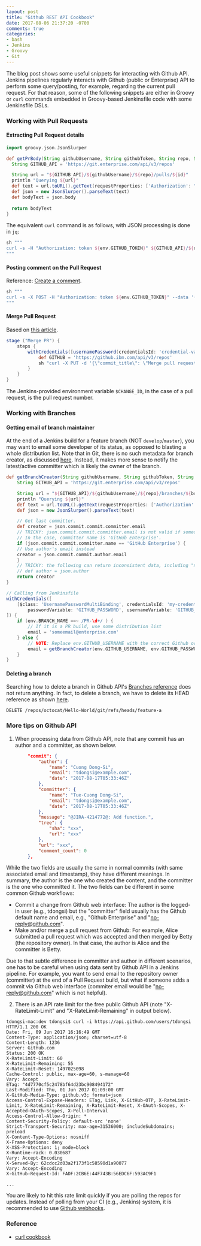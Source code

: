 ```yaml
---
layout: post
title: "Github REST API Cookbook"
date: 2017-08-06 21:37:20 -0700
comments: true
categories: 
- bash
- Jenkins
- Groovy
- Git
---
```


The blog post shows some useful snippets for interacting with Github API.
Jenkins pipelines regularly interacts with Github (public or Enterprise) API to perform some query/posting, for example, regarding the current pull request.
For that reason, some of the following snippets are either in Groovy or `curl` commands embedded in Groovy-based Jenkinsfile code with some Jenkinsfile DSLs.

<!--more-->

### Working with Pull Requests

#### Extracting Pull Request details

``` groovy Get PR body text
import groovy.json.JsonSlurper

def getPrBody(String githubUsername, String githubToken, String repo, String id) {
  String GITHUB_API = 'https://git.enterprise.com/api/v3/repos'

  String url = "${GITHUB_API}/${githubUsername}/${repo}/pulls/${id}"
  println "Querying ${url}"
  def text = url.toURL().getText(requestProperties: ['Authorization': "token ${githubToken}"])
  def json = new JsonSlurper().parseText(text)
  def bodyText = json.body
  
  return bodyText
}
```

The equivalent `curl` command is as follows, with JSON processing is done in `jq`:

``` groovy Equivalent curl | jq command in Jenkisfile
sh """
curl -s -H "Authorization: token ${env.GITHUB_TOKEN}" ${GITHUB_API}/${org}/${repo}/pulls/${env.CHANGE_ID} | jq '.body' -r > pr_body.txt
"""
```

#### Posting comment on the Pull Request

Reference: [Create a comment](https://developer.github.com/v3/issues/comments/#create-a-comment).

``` groovy Equivalent curl in Jenkinsfile
sh """
curl -s -X POST -H "Authorization: token ${env.GITHUB_TOKEN}" --data '{"body": "${comment}"}' ${GITHUB_API}/${org}/${repo}/issues/${env.CHANGE_ID}/comments
"""
```

#### Merge Pull Request

Based on [this article](http://www.cloudypoint.com/Tutorials/discussion/jenkins-solved-how-to-merge-a-successful-build-of-a-pull-request-using-a-jenkinsfile/
).

``` groovy Merge pull request
stage ("Merge PR") {
    steps { 
        withCredentials([usernamePassword(credentialsId: 'credential-value', usernameVariable: 'ACCESS_TOKEN_USERNAME', passwordVariable: 'ACCESS_TOKEN_PASSWORD',)]) {
            def GITHUB = 'https://github.ibm.com/api/v3/repos'
            sh "curl -X PUT -d '{\"commit_title\": \"Merge pull request\"}' ${GITHUB}/org-name/repo-name/pulls/${env.CHANGE_ID}/merge?access_token=${env.ACCESS_TOKEN_PASSWORD}"
        }
    }
}
```

The Jenkins-provided environment variable `$CHANGE_ID`, in the case of a pull request, is the pull request number.

### Working with Branches

#### Getting email of branch maintainer

At the end of a Jenkins build for a feature branch (NOT `develop`/`master`), you may want to email some developer of its status, as opposed to blasting a whole distribution list.
Note that in Git, there is no such metadata for branch creator, as discussed [here](https://stackoverflow.com/questions/12055198/find-out-git-branch-creator/19135644).
Instead, it makes more sense to notify the latest/active committer which is likely the owner of the branch.

<!--
Furthermore, while most of the branches in Git has short lifetime, some branches such as `master` and `develop` can stay around for a long time.
That person may be not active or leave the project entirely.
-->

``` groovy Get email of branch maintainer.
def getBranchCreator(String githubUsername, String githubToken, String repo, String branch) {
    String GITHUB_API = 'https://git.enterprise.com/api/v3/repos'

    String url = "${GITHUB_API}/${githubUsername}/${repo}/branches/${branch}"
    println "Querying ${url}"
    def text = url.toURL().getText(requestProperties: ['Authorization': "token ${githubToken}"])
    def json = new JsonSlurper().parseText(text)

    // Get last committer.
    def creator = json.commit.commit.committer.email
    // TRICKY: json.commit.commit.committer.email is not valid if someone commits from Github web interface.
    // In the case, committer name is 'GitHub Enterprise'.
    if (json.commit.commit.committer.name == 'GitHub Enterprise') {
    // Use author's email instead
    creator = json.commit.commit.author.email
    }
    // TRICKY: the following can return inconsistent data, including "null".
    // def author = json.author
    return creator
}

// Calling from Jenkinsfile
withCredentials([
    [$class: 'UsernamePasswordMultiBinding', credentialsId: 'my-credentials', 
        passwordVariable: 'GITHUB_PASSWORD', usernameVariable: 'GITHUB_USERNAME']
]) {
    if (env.BRANCH_NAME ==~ /PR-\d+/ ) {
        // If it is a PR build, use some distribution list
        email = 'someemail@enterprise.com'
    } else {
        // NOTE: Replace env.GITHUB_USERNAME with the correct Github org name.
        email = getBranchCreator(env.GITHUB_USERNAME, env.GITHUB_PASSWORD, 'my_repo', env.BRANCH_NAME)
    }
}  
```

#### Deleting a branch

Searching how to delete a branch in Github API's [Branches reference](https://developer.github.com/v3/repos/branches/) does not return anything.
In fact, to delete a branch, we have to delete its HEAD reference as shown [here](https://developer.github.com/v3/git/refs/#delete-a-reference).

``` plain Deleting a branch
DELETE /repos/octocat/Hello-World/git/refs/heads/feature-a
```

### More tips on Github API

1) When processing data from Github API, note that any commit has an author and a committer, as shown below. 

``` json Example commit data
        "commit": {
            "author": {
                "name": "Cuong Dong-Si",
                "email": "tdongsi@example.com",
                "date": "2017-08-17T05:33:46Z"
            },
            "committer": {
                "name": "Tue-Cuong Dong-Si",
                "email": "tdongsi@example.com",
                "date": "2017-08-17T05:33:46Z"
            },
            "message": "@JIRA-4214772@: Add function.",
            "tree": {
                "sha": "xxx",
                "url": "xxx"
            },
            "url": "xxx",
            "comment_count": 0
        },
```

While the two fields are usually the same in normal commits (with same associated email and timestamp), they have different meanings.
In summary, the author is the one who created the content, and the committer is the one who committed it.
The two fields can be different in some common Github workflows:

* Commit a change from Github web interface: The author is the logged-in user (e.g., tdongsi) but the "committer" field usually has the Github default name and email, e.g., "Github Enterprise" and "no-reply@github.com".
* Make and/or merge a pull request from Github: For example, Alice submitted a pull request which was accepted and then merged by Betty (the repository owner). In that case, the author is Alice and the committer is Betty.

Due to that subtle difference in committer and author in different scenarios, one has to be careful when using data sent by Github API in a Jenkins pipeline. 
For example, you want to send email to the repository owner (committer) at the end of a Pull Request build, but what if someone adds a commit via Github web interface (commiter email would be "no-reply@github.com" which is not helpful).

2) There is an API rate limit for the free public Github API (note "X-RateLimit-Limit" and "X-RateLimit-Remaining" in output below).

``` plain Github API limit
tdongsi-mac:dev tdongsi$ curl -i https://api.github.com/users/tdongsi
HTTP/1.1 200 OK
Date: Fri, 09 Jun 2017 16:16:49 GMT
Content-Type: application/json; charset=utf-8
Content-Length: 1236
Server: GitHub.com
Status: 200 OK
X-RateLimit-Limit: 60
X-RateLimit-Remaining: 55
X-RateLimit-Reset: 1497025098
Cache-Control: public, max-age=60, s-maxage=60
Vary: Accept
ETag: "4d7770cf5c2478bf64d23bc908494172"
Last-Modified: Thu, 01 Jun 2017 01:09:00 GMT
X-GitHub-Media-Type: github.v3; format=json
Access-Control-Expose-Headers: ETag, Link, X-GitHub-OTP, X-RateLimit-Limit, X-RateLimit-Remaining, X-RateLimit-Reset, X-OAuth-Scopes, X-Accepted-OAuth-Scopes, X-Poll-Interval
Access-Control-Allow-Origin: *
Content-Security-Policy: default-src 'none'
Strict-Transport-Security: max-age=31536000; includeSubdomains; preload
X-Content-Type-Options: nosniff
X-Frame-Options: deny
X-XSS-Protection: 1; mode=block
X-Runtime-rack: 0.030687
Vary: Accept-Encoding
X-Served-By: 62cdcc2d03a2f173f1c58590d1a90077
Vary: Accept-Encoding
X-GitHub-Request-Id: FADF:2CB6E:44F743B:56EDC6F:593AC9F1

...
```

You are likely to hit this rate limit quickly if you are polling the repos for updates.
Instead of polling from your CI (e.g., Jenkins) system, it is recommended to use [Github webhooks](https://developer.github.com/webhooks/creating/).

### Reference

* [curl cookbook](/blog/2015/08/04/curl-cookbook/)


